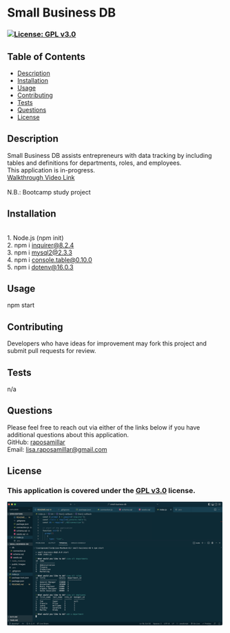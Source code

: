 # Small Business DB

### [![License: GPL v3.0](https://img.shields.io/badge/License-GPLv3-blue.svg)](https://www.gnu.org/licenses/gpl-3.0) 

  ## Table of Contents
  - [Description](#description)
  - [Installation](#installation)
  - [Usage](#usage)
  - [Contributing](#contributing)
  - [Tests](#tests)
  - [Questions](#questions)
  - [License](#license)

  ## Description 
  Small Business DB assists entrepreneurs with data tracking by including tables and definitions for departments, roles, and employees.<br>This application is in-progress.<br><a href="https://drive.google.com/file/d/1R2N3VFLyq0rYReX1Yi4MyW4OWqgCTJDH/view?usp=sharing">Walkthrough Video Link</a><br><br>
  N.B.: Bootcamp study project
  
  ## Installation 
  <br>1. Node.js (npm init)<br>2. npm i inquirer@8.2.4<br>3. npm i mysql2@2.3.3<br>4. npm i console.table@0.10.0<br>5. npm i dotenv@16.0.3
  
  ## Usage
  npm start 

  ## Contributing 
  Developers who have ideas for improvement may fork this project and submit pull requests for review.

  ## Tests
  n/a

  ## Questions 
  Please feel free to reach out via either of the links below if you have additional questions about this application.</br>
  GitHub: <a href="https://github.com/raposamillar/">raposamillar</a></br>
  Email: lisa.raposamillar@gmail.com

  ## License
  ### This application is covered under the [GPL v3.0](https://choosealicense.com/licenses/gpl-3.0/) license.

  <img src="./public/images/screenshot-1.jpg" width="500" />
  